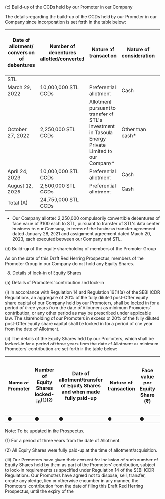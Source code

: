 (c) Build-up of the CCDs held by our Promoter in our Company

The details regarding the build-up of the CCDs held by our Promoter in our Company since incorporation is set forth in the table below:

<table><thead><tr><th>Date of allotment/ conversion of debentures</th><th>Number of debentures allotted/converted</th><th>Nature of transaction</th><th>Nature of consideration</th><th>Face value per debenture (₹)</th><th>Issue price/ transfer price per debenture (₹)</th><th>Percentage of the pre-Offer share capital (%) on a fully diluted basis</th><th>Percentage of the post-Offer share capital (%)</th></tr></thead><tbody><tr><td colspan="8">STL</td></tr><tr><td>March 29, 2022</td><td>10,000,000 STL CCDs</td><td>Preferential allotment</td><td>Cash</td><td>100</td><td>100</td><td>1.34</td><td>●</td></tr><tr><td>October 27, 2022</td><td>2,250,000 STL CCDs</td><td>Allotment pursuant to transfer of STL's investment in Tasoula Energy Private Limited to our Company*</td><td>Other than cash*</td><td>100</td><td>Not applicable</td><td>0.30</td><td>●</td></tr><tr><td>April 24, 2023</td><td>10,000,000 STL CCDs</td><td>Preferential allotment</td><td>Cash</td><td>100</td><td>100</td><td>1.34</td><td>●</td></tr><tr><td>August 12, 2025</td><td>2,500,000 STL CCDs</td><td>Preferential allotment</td><td>Cash</td><td>100</td><td>100</td><td>0.33</td><td>●</td></tr><tr><td>Total (A)</td><td>24,750,000 STL CCDs</td><td></td><td></td><td></td><td></td><td>3.31</td><td>●</td></tr></tbody></table>

* Our Company allotted 2,250,000 compulsorily convertible debentures of face value of ₹100 each to STL, pursuant to transfer of STL's data center business to our Company, in terms of the business transfer agreement dated January 28, 2021 and assignment agreement dated March 20, 2023, each executed between our Company and STL.

(d) Build-up of the equity shareholding of members of the Promoter Group

As on the date of this Draft Red Herring Prospectus, members of the Promoter Group in our Company do not hold any Equity Shares.

8. Details of lock-in of Equity Shares

(a) Details of Promoters' contribution and lock-in

(i) In accordance with Regulation 14 and Regulation 16(1)(a) of the SEBI ICDR Regulations, an aggregate of 20% of the fully diluted post-Offer equity share capital of our Company held by our Promoters, shall be locked in for a period of three years from the date of Allotment as minimum Promoters' contribution, or any other period as may be prescribed under applicable law. The shareholding of our Promoters in excess of 20% of the fully diluted post-Offer equity share capital shall be locked in for a period of one year from the date of Allotment.

(ii) The details of the Equity Shares held by our Promoters, which shall be locked-in for a period of three years from the date of Allotment as minimum Promoters' contribution are set forth in the table below:

<table><thead><tr><th>Name of Promoter</th><th>Number of Equity Shares locked-in<sup>(1)(2)</sup></th><th>Date of allotment/transfer of Equity Shares and when made fully paid-up</th><th>Nature of transaction</th><th>Face value per Equity Share (₹)</th><th>Issue/acquisition price per Equity Share (₹)</th><th>Percentage of the pre-Offer paid-up capital (%)</th><th>Percentage of the post-Offer paid-up capital (%)</th><th>Date up to which Equity Shares are subject to lock-in</th></tr></thead><tbody><tr><td>●</td><td>●</td><td>●</td><td>●</td><td>●</td><td>●</td><td>●</td><td>●</td><td>●</td></tr></tbody></table>

Note: To be updated in the Prospectus.

(1) For a period of three years from the date of Allotment.

(2) All Equity Shares were fully paid-up at the time of allotment/acquisition.

(iii) Our Promoters have given their consent for inclusion of such number of Equity Shares held by them as part of the Promoters' contribution, subject to lock-in requirements as specified under Regulation 14 of the SEBI ICDR Regulations. Our Promoters have agreed not to dispose, sell, transfer, create any pledge, lien or otherwise encumber in any manner, the Promoters' contribution from the date of filing this Draft Red Herring Prospectus, until the expiry of the